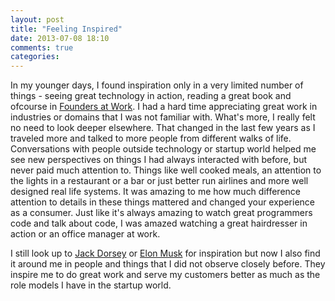 ```yaml
---
layout: post
title: "Feeling Inspired"
date: 2013-07-08 18:10
comments: true
categories: 
---
```


In my younger days, I found inspiration only in a very limited number of things - seeing great technology in action, reading a great book and ofcourse  in [Founders at Work](http://www.amazon.com/Founders-Work-Stories-Startups-Early/dp/1590597141). I had a hard time appreciating great work in industries or domains that I was not familiar with. What's more, I really felt no need to look deeper elsewhere. That changed in the last few years as I traveled more and talked to more people from different walks of life. Conversations with people outside technology or startup world helped me see new perspectives on things I had always interacted with before, but never paid much attention to. Things like well cooked meals, an attention to the lights in a restaurant or a bar or just better run airlines and more well designed real life systems. It was amazing to me how much difference attention to details in these things mattered and changed your experience as a consumer. Just like it's always amazing to watch great programmers code and talk about code, I was amazed watching a great hairdresser in action or an office manager at work.

I still look up to [Jack Dorsey](http://en.wikipedia.org/wiki/Jack_Dorsey) or [Elon Musk](http://en.wikipedia.org/wiki/Elon_Musk) for inspiration but now I also find it around me in people and things that I did not observe closely before. They inspire me to do great work and serve my customers better as much as the role models I have in the startup world.
